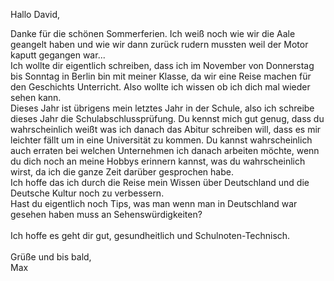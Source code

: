 Hallo David,

Danke für die schönen Sommerferien. Ich weiß noch wie wir die Aale geangelt haben und wie wir dann zurück rudern mussten weil der Motor kaputt gegangen war... </br>
Ich wollte dir eigentlich schreiben, dass ich im November von Donnerstag bis Sonntag in Berlin bin mit meiner Klasse, da wir eine Reise machen für den Geschichts Unterricht. Also wollte ich wissen ob ich dich mal wieder sehen kann. </br>
Dieses Jahr ist übrigens mein letztes Jahr in der Schule, also ich schreibe dieses Jahr die Schulabschlussprüfung. Du kennst mich gut genug, dass du wahrscheinlich weißt was ich danach das Abitur schreiben will, dass es mir leichter fällt um in eine Universität zu kommen. Du kannst wahrscheinlich auch erraten bei welchen Unternehmen ich danach arbeiten möchte, wenn du dich noch an meine Hobbys erinnern kannst, was du wahrscheinlich wirst, da ich die ganze Zeit darüber gesprochen habe. </br>
Ich hoffe das ich durch die Reise mein Wissen über Deutschland und die Deutsche Kultur noch zu verbessern. </br>
Hast du eigentlich noch Tips, was man wenn man in Deutschland war gesehen haben muss an Sehenswürdigkeiten? </br>
</br>
Ich hoffe es geht dir gut, gesundheitlich und Schulnoten-Technisch.
</br>
</br>
Grüße und bis bald, </br>
Max